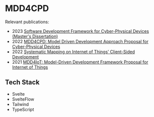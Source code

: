 # MDD4CPD

Relevant publications:

- 2023 [Software Development Framework for Cyber-Physical Devices (Master's Dissertation)](documents/thesis.pdf)
- 2022 [MDD4CPD: Model Driven Development Approach Proposal for Cyber-Physical Devices](https://dl.acm.org/doi/10.1145/3535511.3535542)
- 2022 [Systematic Mapping on Internet of Things’ Client-Sided Development](https://dl.acm.org/doi/abs/10.1145/3535511.3535541)
- 2021 [MDD4IoT: Model-Driven Development Framework Proposal for Internet of Things](https://sbqs.sbc.org.br/2021/index.php/pt/artigos-aceitos#wtdqs)

## Tech Stack

- Svelte
- SvelteFlow
- Tailwind
- TypeScript
